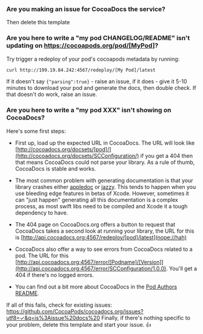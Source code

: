 ### Are you making an issue for CocoaDocs the service? 

Then delete this template

### Are you here to write a "my pod CHANGELOG/README" isn't updating on https://cocoapods.org/pod/[MyPod]?

Try trigger a redeploy of your pod's cocoapods metadata by running:

```sh
curl http://199.19.84.242:4567/redeploy/[My Pod]/latest
```

If it doesn't say `{"parsing":true}` - raise an issue, if it does - give it 5-10 minutes to download your pod and generate the docs, then double check. If that doesn't do work, raise an issue.

### Are you here to write a "my pod XXX" isn't showing on CocoaDocs?

Here's some first steps:

* First up, load up the expected URL in CocoaDocs. The URL will look like [http://cocoadocs.org/docsets/[pod]/](http://cocoadocs.org/docsets/SCConfiguration/) if you get a 404 then that means CocoaDocs could not parse your library. 
  As a rule of thumb, CocoaDocs is stable and works. 
  
* The most common problem with generating documentation is that your library crashes either [appledoc](http://appledoc.gentlebytes.com/appledoc/) or [jazzy](https://github.com/realm/jazzy). This tends to happen when you use bleeding edge features in betas of Xcode. However, sometimes it can "just happen" generating all this documentation is a complex process, as most swift libs need to be compiled and Xcode it a tough dependency to have.

* The 404 page on CocoaDocs.org offers a button to request that CocoaDocs takes a second look at running your library, the URL for this is [http://api.cocoadocs.org:4567/redeploy/[pod]/latest](nope://hah)
  
* CocoaDocs also offer a way to see errors from CocoaDocs related to a pod. The URL for this [http://api.cocoadocs.org:4567/error/[Podname]/[Version]](http://api.cocoadocs.org:4567/error/SCConfiguration/1.0.0). You'll get a 404 if there's no logged errors.
  
* You can find out a bit more about CocoaDocs in the [Pod Authors README](http://cocoadocs.org/readme/).

If all of this fails, check for existing issues: https://github.com/CocoaPods/cocoadocs.org/issues?utf8=✓&q=is%3Aissue%20docs%20
Finally, if there's nothing specific to your problem, delete this template and start your issue. :+1:
